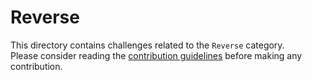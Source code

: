 # Reverse

This directory contains challenges related to the `Reverse` category.  
Please consider reading the [contribution guidelines](../.github/CONTRIBUTING.md) before making any contribution.
